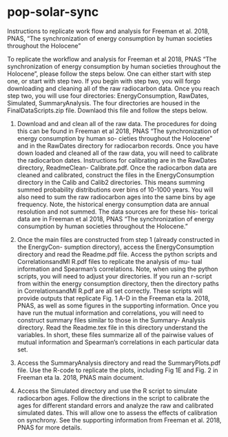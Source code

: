 # pop-solar-sync
Instructions to replicate work flow and analysis for Freeman et al. 2018, PNAS, “The synchronization of energy consumption by human societies throughout the Holocene”

To replicate the workflow and analysis for Freeman et al 2018, PNAS “The synchronization of energy consumption by human societies throughout the Holocene”, please follow the steps below. One can either start with step one, or start with step two. If you begin with step two, you will forgo downloading and cleaning all of the raw radiocarbon data. Once you reach step two, you will use four directories: EnergyConsumption, RawDates, Simulated, SummaryAnalysis. The four directories are housed in the FinalDataScripts.zip file. Downlaod this file and follow the steps below.

1. Download and and clean all of the raw data. The procedures for doing this can be found in Freeman et al 2018, PNAS “The synchronization of energy consumption by human so- cieties throughout the Holocene” and in the RawDates directory for radiocarbon records. Once you have down loaded and cleaned all of the raw data, you will need to calibrate the radiocarbon dates. Instructions for calibrating are in the RawDates directory, ReadmeClean- Calibrate.pdf. Once the radiocarbon data are cleaned and calibrated, construct the files in the EnergyConsumption directory in the Calib and Calib2 directories. This means summing summed probability distributions over bins of 10-1000 years. You will also need to sum the raw radiocarbon ages into the same bins by age frequency. Note, the historical energy consumption data are annual resolution and not summed. The data sources are for these his- torical data are in Freeman et al 2018, PNAS “The synchronization of energy consumption by human societies throughout the Holocene.”

2. Once the main files are constructed from step 1 (already constructed in the EnergyCon- sumption directory), access the EnergyConsumption directory and read the Readme.pdf file. Access the python scripts and CorrelationsandMI R.pdf files to replicate the analysis of mu- tual information and Spearman’s correlations. Note, when using the python scripts, you will need to adjust your directories. If you run an r-script from within the energy consumption directory, then the directory paths in CorrelationsandMI R.pdf are all set correctly. These scripts will provide outputs that replicate Fig. 1 A-D in the Freeman eta la. 2018, PNAS, as well as some figures in the supporting information. Once you have run the mutual information and correlations, you will need to construct summary files similar to those in the Summary- Analysis directory. Read the Readme.tex file in this directory understand the variables. In short, these files summarize all of the pairwise values of mutual information and Spearman’s correlations in each particular data set.

3. Access the SummaryAnalysis directory and read the SummaryPlots.pdf file. Use the R-code to replicate the plots, including Fig 1E and Fig. 2 in Freeman eta la. 2018, PNAS main document.

4. Access the Simulated directory and use the R script to simulate radiocarbon ages. Follow the directions in the script to calibrate the ages for different standard errors and analyze the raw and calibrated simulated dates. This will allow one to assess the effects of calibration on synchrony. See the supporting information from Freeman et al. 2018, PNAS for more details.
